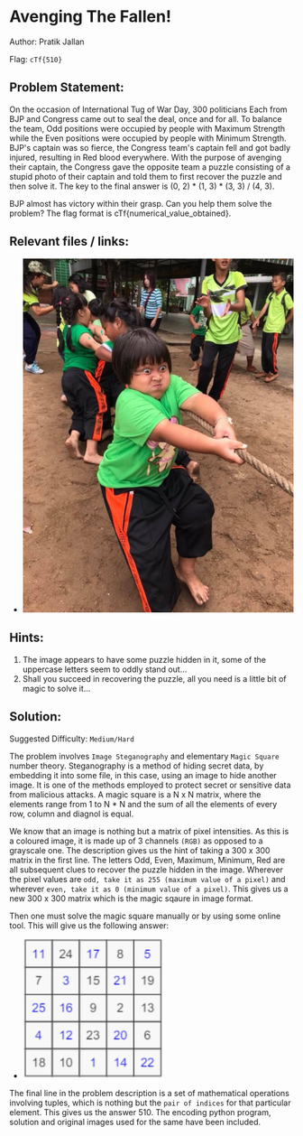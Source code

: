 # Avenging The Fallen!

Author: Pratik Jallan

Flag: `cTf{510}`

## Problem Statement:

On the occasion of International Tug of War Day, 300 politicians Each from BJP and Congress came out to seal the deal, once and for all. To balance the team, Odd positions were occupied by people with Maximum Strength while the Even positions were occupied by people with Minimum Strength. BJP's captain was so fierce, the Congress team's captain fell and got badly injured, resulting in Red blood everywhere. With the purpose of avenging their captain, the Congress gave the opposite team a puzzle consisting of a stupid photo of their captain and told them to first recover the puzzle and then solve it. The key to the final answer is (0, 2) * (1, 3) * (3, 3) / (4, 3).

BJP almost has victory within their grasp. Can you help them solve the problem? The flag format is cTf{numerical_value_obtained}.

## Relevant files / links:

- ![Modi](./Encoded_Image.png/)

## Hints:

1. The image appears to have some puzzle hidden in it, some of the uppercase letters seem to oddly stand out...
2. Shall you succeed in recovering the puzzle, all you need is a little bit of magic to solve it...

## Solution:

Suggested Difficulty: `Medium/Hard`

The problem involves `Image Steganography` and elementary `Magic Square` number theory. Steganography is a method of hiding secret data, by embedding it into some file, in this case, using an image to hide another image. It is one of the methods employed to protect secret or sensitive data from malicious attacks. A magic square is a N x N matrix, where the elements range from 1 to N * N and the sum of all the elements of every row, column and diagnol is equal.

We know that an image is nothing but a matrix of pixel intensities. As this is a coloured image, it is made up of 3 channels `(RGB)` as opposed to a grayscale one. The description gives us the hint of taking a 300 x 300 matrix in the first line. The letters Odd, Even, Maximum, Minimum, Red are all subsequent clues to recover the puzzle hidden in the image. Wherever the pixel values are `odd, take it as 255 (maximum value of a pixel)` and wherever `even, take it as 0 (minimum value of a pixel)`. This gives us a new 300 x 300 matrix which is the magic sqaure in image format.

Then one must solve the magic square manually or by using some online tool. This will give us the following answer:

- ![Magic_Answer](./Images_Used/Magic_Answer.png/)

The final line in the problem description is a set of mathematical operations involving tuples, which is nothing but the `pair of indices` for that particular element. This gives us the answer 510. The encoding python program, solution and original images used for the same have been included.
